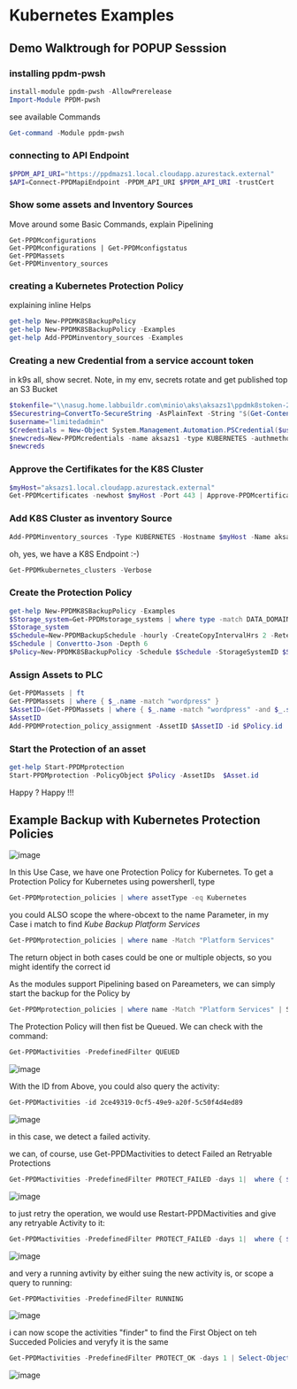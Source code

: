 # Kubernetes Examples

## Demo Walktrough for POPUP Sesssion
### installing ppdm-pwsh

```powershell
install-module ppdm-pwsh -AllowPrerelease
Import-Module PPDM-pwsh
```
see available Commands
```Powershell
Get-command -Module ppdm-pwsh
```

### connecting to API Endpoint
```Powershell
$PPDM_API_URI="https://ppdmazs1.local.cloudapp.azurestack.external"
$API=Connect-PPDMapiEndpoint -PPDM_API_URI $PPDM_API_URI -trustCert
```
### Show some assets and Inventory Sources
Move around some Basic Commands, explain Pipelining
```
Get-PPDMconfigurations
Get-PPDMconfigurations | Get-PPDMconfigstatus
Get-PPDMassets
Get-PPDMinventory_sources
```


### creating a Kubernetes Protection Policy
explaining inline Helps
```Powershell
get-help New-PPDMK8SBackupPolicy
get-help New-PPDMK8SBackupPolicy -Examples
get-help Add-PPDMinventory_sources -Examples
```

### Creating a new Credential from a service account token

in k9s all, show  secret.
Note, in my env, secrets rotate and get published top an S3 Bucket

```Powershell
$tokenfile="\\nasug.home.labbuildr.com\minio\aks\aksazs1\ppdmk8stoken-20210606.653.18+UTC.json"
$Securestring=ConvertTo-SecureString -AsPlainText -String "$(Get-Content $tokenfile -Encoding utf8)" -Force
$username="limitedadmin"
$Credentials = New-Object System.Management.Automation.PSCredential($username, $Securestring)
$newcreds=New-PPDMcredentials -name aksazs1 -type KUBERNETES -authmethod TOKEN -credentials $Credentials
$newcreds
```
### Approve the Certifikates for the K8S Cluster

```Powershell
$myHost="aksazs1.local.cloudapp.azurestack.external"
Get-PPDMcertificates -newhost $myHost -Port 443 | Approve-PPDMcertificates
```

### Add K8S Cluster as inventory Source
```Powershell
Add-PPDMinventory_sources -Type KUBERNETES -Hostname $myHost -Name aksazs1 -ID $newcreds.id -port 443
```
oh, yes, we have a K8S Endpoint :-)
```Powershell
Get-PPDMkubernetes_clusters -Verbose
```
### Create the Protection Policy
```Powershell
get-help New-PPDMK8SBackupPolicy -Examples
$Storage_system=Get-PPDMstorage_systems | where type -match DATA_DOMAIN_SYSTEM
$Storage_system
$Schedule=New-PPDMBackupSchedule -hourly -CreateCopyIntervalHrs 2 -RetentionUnit DAY -RetentionInterval 7
$Schedule | Convertto-Json -Depth 6
$Policy=New-PPDMK8SBackupPolicy -Schedule $Schedule -StorageSystemID $Storage_system.id -enabled -encrypted -Name CI_K8S_CLI
```
### Assign Assets to PLC

```Powershell
Get-PPDMassets | ft
Get-PPDMassets | where { $_.name -match "wordpress" }
$AssetID=(Get-PPDMassets | where { $_.name -match "wordpress" -and $_.subtype -eq "K8S_NAMESPACE"}).id
$AssetID
Add-PPDMProtection_policy_assignment -AssetID $AssetID -id $Policy.id
```
### Start the Protection of an asset
```Powershell
get-help Start-PPDMprotection
Start-PPDMprotection -PolicyObject $Policy -AssetIDs  $Asset.id
```

Happy ? Happy !!!

## Example Backup with Kubernetes Protection Policies
![image](https://user-images.githubusercontent.com/8255007/97606694-5ef75b00-1a10-11eb-87fd-4926dd327082.png)

In this Use Case, we have one Protection Policy for Kubernetes.
To get a Protection Policy for Kubernetes using powersherll, type

```Powershell
Get-PPDMprotection_policies | where assetType -eq Kubernetes
```



you could ALSO scope the where-obcext to the name Parameter, in my Case i match to find *Kube Backup Platform Services*


```Powershell
Get-PPDMprotection_policies | where name -Match "Platform Services"
```

The return object in both cases could be one or multiple objects, so you might identify the correct id

As the modules support Pipelining based on Pareameters, we can simply  start the backup for the Policy by 
```Powershell
Get-PPDMprotection_policies | where name -Match "Platform Services" | Start-PPDMprotection_policies
```
The Protection Policy will then fist be Queued. We can check with the command:
```Powershell
Get-PPDMactivities -PredefinedFilter QUEUED
```

![image](https://user-images.githubusercontent.com/8255007/97600368-446db380-1a09-11eb-9c1a-a7055ada9e19.png)

With the ID from Above, you could also query the activity:
```Powershell
Get-PPDMactivities -id 2ce49319-0cf5-49e9-a20f-5c50f4d4ed89
```

![image](https://user-images.githubusercontent.com/8255007/97601290-50a64080-1a0a-11eb-919e-ee4c9a7bc125.png)

in this case, we detect a failed activity.

we can, of course, use Get-PPDMactivities to detect Failed an Retryable Protections
```Powershell
Get-PPDMactivities -PredefinedFilter PROTECT_FAILED -days 1|  where { $_.actions.retryable -eq "True" }
```

![image](https://user-images.githubusercontent.com/8255007/97602795-06be5a00-1a0c-11eb-8a81-580c016b81b4.png)

to just retry the operation, we would use Restart-PPDMactivities and give any retryable Activity to it:
```Powershell
Get-PPDMactivities -PredefinedFilter PROTECT_FAILED -days 1|  where { $_.actions.retryable -eq "True" } | Restart-PPDMactivities
```

![image](https://user-images.githubusercontent.com/8255007/97603118-63ba1000-1a0c-11eb-931a-782af23da9e7.png)


and very a running avtivity by either suing the new activity is, or scope a query to running:
```Powershell
Get-PPDMactivities -PredefinedFilter RUNNING
```
![image](https://user-images.githubusercontent.com/8255007/97603502-ca3f2e00-1a0c-11eb-8c85-f4f85eb43deb.png)


i can now scope the activities "finder" to find the First Object on teh Succeded Policies and veryfy it is the same

```Powershell
Get-PPDMactivities -PredefinedFilter PROTECT_OK -days 1 | Select-Object -First 1
```


![image](https://user-images.githubusercontent.com/8255007/97605261-b7c5f400-1a0e-11eb-9465-7ef3b0d0a93f.png)
